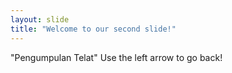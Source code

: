 ```yaml
---
layout: slide
title: "Welcome to our second slide!"
---
```

"Pengumpulan Telat"
Use the left arrow to go back!
